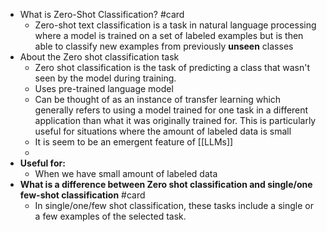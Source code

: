 - What is Zero-Shot Classification? #card
	- Zero-shot text classification is a task in natural language processing where a model is trained on a set of labeled examples but is then able to classify new examples from previously **unseen** classes
- About the Zero shot classification task
	- Zero shot classification is the task of predicting a class that wasn't seen by the model during training.
	- Uses pre-trained language model
	- Can be thought of as an instance of transfer learning which generally refers to using a model trained for one task in a different application than what it was originally trained for. 
	  This is particularly useful for situations where the amount of labeled data is small
	- It is seem to be an emergent feature of [[LLMs]]
	-
- **Useful for:**
	- When we have small amount of labeled data
- **What is a difference between Zero shot classification and single/one few-shot classification** #card
	- In single/one/few shot classification, these tasks include a single or a few examples of the selected task.